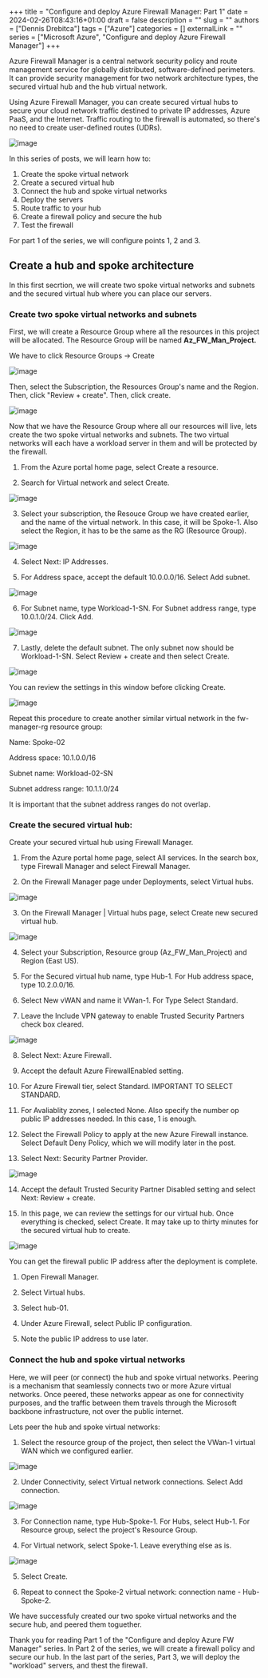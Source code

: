 +++
title = "Configure and deploy Azure Firewall Manager: Part 1"
date = 2024-02-26T08:43:16+01:00
draft = false
description = ""
slug = ""
authors = ["Dennis Drebitca"]
tags = ["Azure"]
categories = []
externalLink = ""
series = ["Microsoft Azure", "Configure and deploy Azure Firewall Manager"]
+++

Azure Firewall Manager is a central network security policy and route management service for globally distributed, software-defined perimeters. It can provide security management for two network architecture types, the secured virtual hub and the hub virtual network.

Using Azure Firewall Manager, you can create secured virtual hubs to secure your cloud network traffic destined to private IP addresses, Azure PaaS, and the Internet. Traffic routing to the firewall is automated, so there's no need to create user-defined routes (UDRs).

![image](image1.png#center)


In this series of posts, we will learn how to:

1. Create the spoke virtual network
2. Create a secured virtual hub
3. Connect the hub and spoke virtual networks
4. Deploy the servers
5. Route traffic to your hub
6. Create a firewall policy and secure the hub
7. Test the firewall

For part 1 of the series, we will configure points 1, 2 and 3.

## Create a hub and spoke architecture

In this first secrtion, we will create two spoke virtual networks and subnets and the secured virtual hub where you can place our servers.

### Create two spoke virtual networks and subnets

First, we will create a Resource Group where all the resources in this project will be allocated. The Resource Group will be named **Az_FW_Man_Project.**

We have to click Resource Groups -> Create

![image](Scr_1.png)

Then, select the Subscription, the Resources Group's name and the Region. Then, click "Review + create". Then, click create.

![image](Scr.png)

Now that we have the Resource Group where all our resources will live, lets create the two spoke virtual networks and subnets. The two virtual networks will each have a workload server in them and will be protected by the firewall.

1. From the Azure portal home page, select Create a resource.

2.	Search for Virtual network and select Create.

![image](Scr_2.png)

3.	Select your subscription, the Resouce Group we have created earlier, and the name of the virtual network. In this case, it will be Spoke-1. Also select the Region, it has to be the same as the RG (Resource Group).

![image](Scr_3.png)

4.	Select Next: IP Addresses.

5.	For Address space, accept the default 10.0.0.0/16. Select Add subnet.

![image](Scr_4.png)

6.	For Subnet name, type Workload-1-SN. For Subnet address range, type 10.0.1.0/24. Click Add.

![image](Scr_5.png)

7. Lastly, delete the default subnet. The only subnet now should be Workload-1-SN. Select Review + create and then select Create.

![image](Scr_6.png)

You can review the settings in this window before clicking Create.

![image](Scr_7.png)

Repeat this procedure to create another similar virtual network in the fw-manager-rg resource group:

Name: Spoke-02

Address space: 10.1.0.0/16

Subnet name: Workload-02-SN

Subnet address range: 10.1.1.0/24

It is important that the subnet address ranges do not overlap.

### Create the secured virtual hub:

Create your secured virtual hub using Firewall Manager.

1.	From the Azure portal home page, select All services. In the search box, type Firewall Manager and select Firewall Manager.

2.	On the Firewall Manager page under Deployments, select Virtual hubs.

![image](Scr_8.png)

3.	On the Firewall Manager | Virtual hubs page, select Create new secured virtual hub.

![image](Scr_9.png)

4.	Select your Subscription, Resource group (Az_FW_Man_Project) and Region (East US).

5.	For the Secured virtual hub name, type Hub-1. For Hub address space, type 10.2.0.0/16.

6.	Select New vWAN and name it  VWan-1. For Type Select Standard.

7.	Leave the Include VPN gateway to enable Trusted Security Partners check box cleared.

![image](Scr_10.png)

8.	Select Next: Azure Firewall.

9.	Accept the default Azure FirewallEnabled setting.

10.	For Azure Firewall tier, select Standard. IMPORTANT TO SELECT STANDARD.

11.	For Avaliablity zones, I selected None. Also specify the number op public IP addresses needed. In this case, 1 is enough.


12.	Select the Firewall Policy to apply at the new Azure Firewall instance. Select Default Deny Policy, which we will modify later in the post.

13.	Select Next: Security Partner Provider.

![image](Scr_11.png)


14.	Accept the default Trusted Security Partner Disabled setting and select Next: Review + create.

15.	In this page, we can review the settings for our virtual hub. Once everything is checked, select Create. It may take up to thirty minutes for the secured virtual hub to create. 

![image](Scr_12.png)

You can get the firewall public IP address after the deployment is complete.

1.	Open Firewall Manager.

2.	Select Virtual hubs.

3.	Select hub-01.

4.	Under Azure Firewall, select Public IP configuration.

5.	Note the public IP address to use later.


### Connect the hub and spoke virtual networks

Here, we will peer (or connect) the hub and spoke virtual networks. Peering is a mechanism that seamlessly connects two or more Azure virtual networks. Once peered, these networks appear as one for connectivity purposes, and the traffic between them travels through the Microsoft backbone infrastructure, not over the public internet.

Lets peer the hub and spoke virtual networks:

1.	Select the resource group of the project, then select the VWan-1 virtual WAN which we configured earlier.

![image](Scr_13.png)

2.	Under Connectivity, select Virtual network connections. Select Add connection.

![image](Scr_14.png)

3.	For Connection name, type Hub-Spoke-1. For Hubs, select Hub-1. For Resource group, select the project's Resource Group.

4.	For Virtual network, select Spoke-1. Leave everything else as is.

![image](Scr_15.png)

5.	Select Create.

6.	Repeat to connect the Spoke-2 virtual network: connection name - Hub-Spoke-2.

We have successfuly created our two spoke virtual networks and the secure hub, and peered them toguether. 

Thank you for reading Part 1 of the "Configure and deploy Azure FW Manager" series. In Part 2 of the series, we will create a firewall policy and secure our hub. In the last part of the series, Part 3, we will deploy the "workload" servers, and thest the firewall.